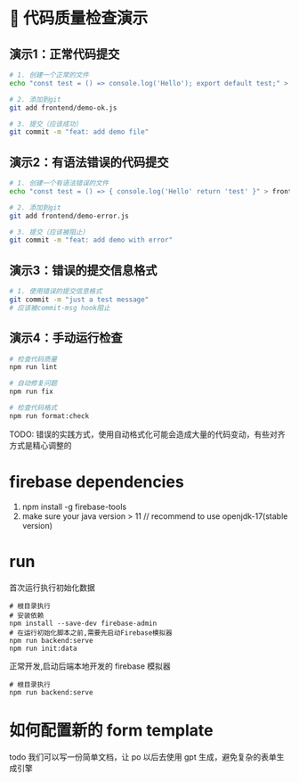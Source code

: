 # 🧪 代码质量检查演示

## 演示1：正常代码提交

```bash
# 1. 创建一个正常的文件
echo "const test = () => console.log('Hello'); export default test;" > frontend/demo-ok.js

# 2. 添加到git
git add frontend/demo-ok.js

# 3. 提交（应该成功）
git commit -m "feat: add demo file"
```

## 演示2：有语法错误的代码提交

```bash
# 1. 创建一个有语法错误的文件
echo "const test = () => { console.log('Hello' return 'test' }" > frontend/demo-error.js

# 2. 添加到git
git add frontend/demo-error.js

# 3. 提交（应该被阻止）
git commit -m "feat: add demo with error"
```

## 演示3：错误的提交信息格式

```bash
# 1. 使用错误的提交信息格式
git commit -m "just a test message"
# 应该被commit-msg hook阻止
```

## 演示4：手动运行检查

```bash
# 检查代码质量
npm run lint

# 自动修复问题
npm run fix

# 检查代码格式
npm run format:check
```

TODO: 错误的实践方式，使用自动格式化可能会造成大量的代码变动，有些对齐方式是精心调整的

# firebase dependencies

1. npm install -g firebase-tools
2. make sure your java version > 11 // recommend to use openjdk-17(stable version)

# run 

首次运行执行初始化数据

```
# 根目录执行
# 安装依赖
npm install --save-dev firebase-admin
# 在运行初始化脚本之前,需要先启动Firebase模拟器
npm run backend:serve
npm run init:data
```

正常开发,启动后端本地开发的 firebase 模拟器

```
# 根目录执行
npm run backend:serve
```

# 如何配置新的 form template

todo 我们可以写一份简单文档，让 po 以后去使用 gpt 生成，避免复杂的表单生成引擎

